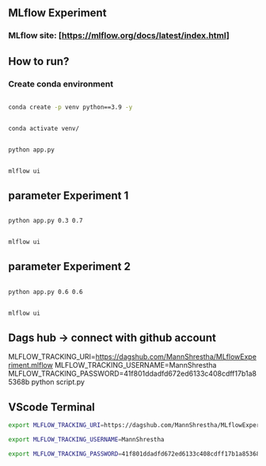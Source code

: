 ## MLflow Experiment

### MLflow site: [https://mlflow.org/docs/latest/index.html]

## How to run?
### Create conda environment

```bash

conda create -p venv python==3.9 -y
```

```bash

conda activate venv/
```

```bash

python app.py
```

```bash

mlflow ui
```

## parameter Experiment 1

```bash

python app.py 0.3 0.7
```

```bash

mlflow ui
```

## parameter Experiment 2

```bash

python app.py 0.6 0.6
```

```bash

mlflow ui
```

## Dags hub -> connect with github account

MLFLOW_TRACKING_URI=https://dagshub.com/MannShrestha/MLflowExperiment.mlflow
MLFLOW_TRACKING_USERNAME=MannShrestha
MLFLOW_TRACKING_PASSWORD=41f801ddadfd672ed6133c408cdff17b1a85368b
python script.py

## VScode Terminal
```bash
export MLFLOW_TRACKING_URI=https://dagshub.com/MannShrestha/MLflowExperiment.mlflow
```

```bash
export MLFLOW_TRACKING_USERNAME=MannShrestha
```

```bash
export MLFLOW_TRACKING_PASSWORD=41f801ddadfd672ed6133c408cdff17b1a85368b
```